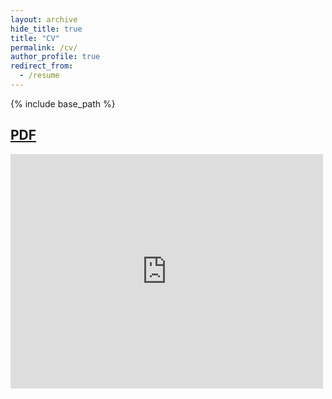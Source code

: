 ```yaml
---
layout: archive
hide_title: true
title: "CV"
permalink: /cv/
author_profile: true
redirect_from:
  - /resume
---
```


{% include base_path %}

[PDF](../files/nkondapa_cv_nov_2022.pdf)
--

<embed src="https://drive.google.com/viewerng/viewer?embedded=true&url=https://nkondapa.github.io/files/nkondapa_cv_nov_2022.pdf" width="500" height="375">
